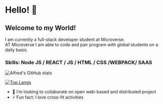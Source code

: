 # Hello! 👋
## Welcome to my World!
I am currently a full-stack developer student at Microverse.<br>
AT Microverse I am able to code and pair program with global students on a daily basis.  

### Skills: Node JS / REACT / JS / HTML / CSS /WEBPACK/ SAAS

![Alfred's GitHub stats](https://github-readme-stats.vercel.app/api?username=Alfred-KInyua&show_icons=true&theme=radical)

[![Top Langs](https://github-readme-stats.vercel.app/api/top-langs/?username=Alfred-KInyua)](https://github.com/Alfred-KInyua/github-readme-stats)

- 👯 I’m looking to collaborate on open web-based and distributed project 
- ⚡ Fun fact: I love cross-fit activities  



<!--
**Alfred-KInyua/Alfred-KInyua** is a ✨ _special_ ✨ repository because its `README.md` (this file) appears on your GitHub profile.

Here are some ideas to get you started:

- 🔭 I’m currently working on ...
- 🌱 I’m currently learning ...
- 👯 I’m looking to collaborate on ...
- 🤔 I’m looking for help with ...
- 💬 Ask me about ...
- 📫 How to reach me: ...
- 😄 Pronouns: ...
- ⚡ Fun fact: ...
-->
